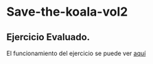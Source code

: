 # Save-the-koala-vol2

## Ejercicio Evaluado.

El funcionamiento del ejercicio se puede ver [aquí](https://sagicary.github.io/save-the-koala-vol2)
